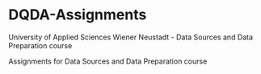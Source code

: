 # DQDA-Assignments
University of Applied Sciences Wiener Neustadt - Data Sources and Data Preparation course

Assignments for Data Sources and Data Preparation course

